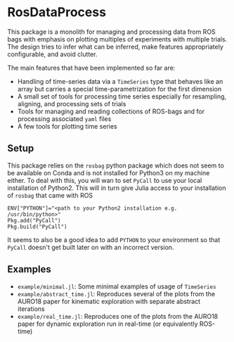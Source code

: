 # RosDataProcess

This package is a monolith for managing and processing data from ROS bags with
emphasis on plotting multiples of experiments with multiple trials.
The design tries to infer what can be inferred, make features appropriately
configurable, and avoid clutter.

The main features that have been implemented so far are:
* Handling of time-series data via a `TimeSeries` type that behaves like an
  array but carries a special time-parametrization for the first dimension
* A small set of tools for processing time series especially for resampling,
  aligning, and processing sets of trials
* Tools for managing and reading collections of ROS-bags and for processing
  associated `yaml` files
* A few tools for plotting time series

## Setup
This package relies on the `rosbag` python package which does not seem to be
available on Conda and is not installed for Python3 on my machine either.
To deal with this, you will wan to set `PyCall` to use your local installation
of Python2. This will in turn give Julia access to your installation of `rosbag`
that came with ROS
```
ENV["PYTHON"]="<path to your Python2 installation e.g. /usr/bin/python>"
Pkg.add("PyCall")
Pkg.build("PyCall")
```
It seems to also be a good idea to add `PYTHON` to your environment so that
`PyCall` doesn't get built later on with an incorrect version.

## Examples

* `example/minimal.jl`: Some minimal examples of usage of `TimeSeries`
* `example/abstract_time.jl`: Reproduces several of the plots from the AURO18
  paper for kinematic exploration with separate abstract iterations
* `example/real_time.jl`: Reproduces one of the plots from the AURO18
  paper for dynamic exploration run in real-time (or equivalently ROS-time)
